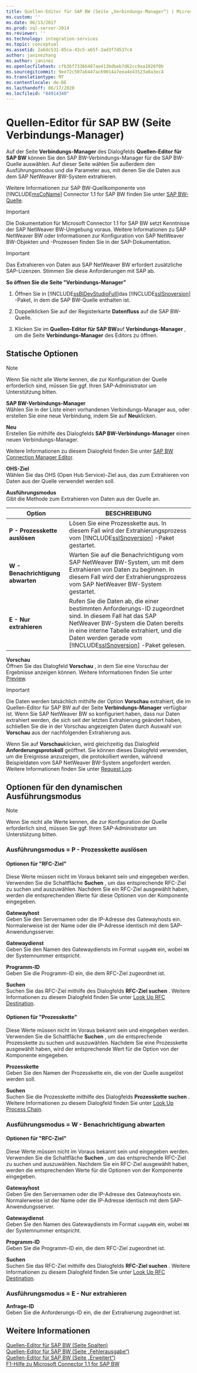 ```yaml
---
title: Quellen-Editor für SAP BW (Seite „Verbindungs-Manager“) | Microsoft-Dokumentation
ms.custom: ''
ms.date: 06/13/2017
ms.prod: sql-server-2014
ms.reviewer: ''
ms.technology: integration-services
ms.topic: conceptual
ms.assetid: 2a6dc531-85ca-43c5-a65f-3ad3f7d537c4
author: janinezhang
ms.author: janinez
ms.openlocfilehash: cfb36f73366487ae413bdbeb7d62cc9aa1026f0b
ms.sourcegitcommit: 9ee72c507ab447ac69014a7eea4e43523a0a3ec4
ms.translationtype: MT
ms.contentlocale: de-DE
ms.lasthandoff: 06/17/2020
ms.locfileid: "84914340"
---
```

# <a name="sap-bw-source-editor-connection-manager-page"></a>Quellen-Editor für SAP BW (Seite Verbindungs-Manager)
  Auf der Seite **Verbindungs-Manager** des Dialogfelds **Quellen-Editor für SAP BW** können Sie den SAP BW-Verbindungs-Manager für die SAP BW-Quelle auswählen. Auf dieser Seite wählen Sie außerdem den Ausführungsmodus und die Parameter aus, mit denen Sie die Daten aus dem SAP NetWeaver BW-System extrahieren.  
  
 Weitere Informationen zur SAP BW-Quellkomponente von [!INCLUDE[msCoName](../../includes/msconame-md.md)] Connector 1.1 for SAP BW finden Sie unter [SAP BW-Quelle](sap-bw-source.md).  
  
> [!IMPORTANT]  
>  Die Dokumentation für Microsoft Connector 1.1 for SAP BW setzt Kenntnisse der SAP NetWeaver BW-Umgebung voraus. Weitere Informationen zu SAP NetWeaver BW oder Informationen zur Konfiguration von SAP NetWeaver BW-Objekten und -Prozessen finden Sie in der SAP-Dokumentation.  
  
> [!IMPORTANT]  
>  Das Extrahieren von Daten aus SAP NetWeaver BW erfordert zusätzliche SAP-Lizenzen. Stimmen Sie diese Anforderungen mit SAP ab.  
  
 **So öffnen Sie die Seite "Verbindungs-Manager"**  
  
1.  Öffnen Sie in [!INCLUDE[ssBIDevStudioFull](../../includes/ssbidevstudiofull-md.md)]das [!INCLUDE[ssISnoversion](../../includes/ssisnoversion-md.md)] -Paket, in dem die SAP BW-Quelle enthalten ist.  
  
2.  Doppelklicken Sie auf der Registerkarte **Datenfluss** auf die SAP BW-Quelle.  
  
3.  Klicken Sie im **Quellen-Editor für SAP BW**auf **Verbindungs-Manager** , um die Seite **Verbindungs-Manager** des Editors zu öffnen.  
  
## <a name="static-options"></a>Statische Optionen  
  
> [!NOTE]  
>  Wenn Sie nicht alle Werte kennen, die zur Konfiguration der Quelle erforderlich sind, müssen Sie ggf. Ihren SAP-Administrator um Unterstützung bitten.  
  
 **SAP BW-Verbindungs-Manager**  
 Wählen Sie in der Liste einen vorhandenen Verbindungs-Manager aus, oder erstellen Sie eine neue Verbindung, indem Sie auf **Neu**klicken.  
  
 **Neu**  
 Erstellen Sie mithilfe des Dialogfelds **SAP BW-Verbindungs-Manager** einen neuen Verbindungs-Manager.  
  
 Weitere Informationen zu diesem Dialogfeld finden Sie unter [SAP BW Connection Manager Editor](../sap-bw-connection-manager-editor.md).  
  
 **OHS-Ziel**  
 Wählen Sie das OHS (Open Hub Service)-Ziel aus, das zum Extrahieren von Daten aus der Quelle verwendet werden soll.  
  
 **Ausführungsmodus**  
 Gibt die Methode zum Extrahieren von Daten aus der Quelle an.  
  
|Option|BESCHREIBUNG|  
|------------|-----------------|  
|**P - Prozesskette auslösen**|Lösen Sie eine Prozesskette aus. In diesem Fall wird der Extrahierungsprozess vom [!INCLUDE[ssISnoversion](../../includes/ssisnoversion-md.md)] -Paket gestartet.|  
|**W - Benachrichtigung abwarten**|Warten Sie auf die Benachrichtigung vom SAP NetWeaver BW-System, um mit dem Extrahieren von Daten zu beginnen. In diesem Fall wird der Extrahierungsprozess vom SAP NetWeaver BW-System gestartet.|  
|**E - Nur extrahieren**|Rufen Sie die Daten ab, die einer bestimmten Anforderungs-ID zugeordnet sind. In diesem Fall hat das SAP NetWeaver BW-System die Daten bereits in eine interne Tabelle extrahiert, und die Daten werden gerade vom [!INCLUDE[ssISnoversion](../../includes/ssisnoversion-md.md)] -Paket gelesen.|  
  
 **Vorschau**  
 Öffnen Sie das Dialogfeld **Vorschau** , in dem Sie eine Vorschau der Ergebnisse anzeigen können. Weitere Informationen finden Sie unter [Preview](preview.md).  
  
> [!IMPORTANT]  
>  Die Daten werden tatsächlich mithilfe der Option **Vorschau** extrahiert, die im Quellen-Editor für SAP BW auf der Seite **Verbindungs-Manager** verfügbar ist. Wenn Sie SAP NetWeaver BW so konfiguriert haben, dass nur Daten extrahiert werden, die sich seit der letzten Extrahierung geändert haben, schließen Sie die in der Vorschau angezeigten Daten durch Auswahl von **Vorschau** aus der nachfolgenden Extrahierung aus.  
  
 Wenn Sie auf **Vorschau**klicken, wird gleichzeitig das Dialogfeld **Anforderungsprotokoll** geöffnet. Sie können dieses Dialogfeld verwenden, um die Ereignisse anzuzeigen, die protokolliert werden, während Beispieldaten vom SAP NetWeaver BW-System angefordert werden. Weitere Informationen finden Sie unter [Request Log](request-log.md).  
  
## <a name="execution-mode-dynamic-options"></a>Optionen für den dynamischen Ausführungsmodus  
  
> [!NOTE]  
>  Wenn Sie nicht alle Werte kennen, die zur Konfiguration der Quelle erforderlich sind, müssen Sie ggf. Ihren SAP-Administrator um Unterstützung bitten.  
  
### <a name="execution-mode--p---trigger-process-chain"></a>Ausführungsmodus = P - Prozesskette auslösen  
  
#### <a name="rfc-destination-options"></a>Optionen für "RFC-Ziel"  
 Diese Werte müssen nicht im Voraus bekannt sein und eingegeben werden. Verwenden Sie die Schaltfläche **Suchen** , um das entsprechende RFC-Ziel zu suchen und auszuwählen. Nachdem Sie ein RFC-Ziel ausgewählt haben, werden die entsprechenden Werte für diese Optionen von der Komponente eingegeben.  
  
 **Gatewayhost**  
 Geben Sie den Servernamen oder die IP-Adresse des Gatewayhosts ein. Normalerweise ist der Name oder die IP-Adresse identisch mit dem SAP-Anwendungsserver.  
  
 **Gatewaydienst**  
 Geben Sie den Namen des Gatewaydiensts im Format `sapgwNN` ein, wobei `NN` der Systemnummer entspricht.  
  
 **Programm-ID**  
 Geben Sie die Programm-ID ein, die dem RFC-Ziel zugeordnet ist.  
  
 **Suchen**  
 Suchen Sie das RFC-Ziel mithilfe des Dialogfelds **RFC-Ziel suchen** . Weitere Informationen zu diesem Dialogfeld finden Sie unter [Look Up RFC Destination](look-up-rfc-destination.md).  
  
#### <a name="process-chain-options"></a>Optionen für "Prozesskette"  
 Diese Werte müssen nicht im Voraus bekannt sein und eingegeben werden. Verwenden Sie die Schaltfläche **Suchen** , um die entsprechende Prozesskette zu suchen und auszuwählen. Nachdem Sie eine Prozesskette ausgewählt haben, wird der entsprechende Wert für die Option von der Komponente eingegeben.  
  
 **Prozesskette**  
 Geben Sie den Namen der Prozesskette ein, die von der Quelle ausgelöst werden soll.  
  
 **Suchen**  
 Suchen Sie die Prozesskette mithilfe des Dialogfelds **Prozesskette suchen** . Weitere Informationen zu diesem Dialogfeld finden Sie unter [Look Up Process Chain](look-up-process-chain.md).  
  
### <a name="execution-mode--w---wait-for-notify"></a>Ausführungsmodus = W - Benachrichtigung abwarten  
  
#### <a name="rfc-destination-options"></a>Optionen für "RFC-Ziel"  
 Diese Werte müssen nicht im Voraus bekannt sein und eingegeben werden. Verwenden Sie die Schaltfläche **Suchen** , um das entsprechende RFC-Ziel zu suchen und auszuwählen. Nachdem Sie ein RFC-Ziel ausgewählt haben, werden die entsprechenden Werte für die Optionen von der Komponente eingegeben.  
  
 **Gatewayhost**  
 Geben Sie den Servernamen oder die IP-Adresse des Gatewayhosts ein. Normalerweise ist der Name oder die IP-Adresse identisch mit dem SAP-Anwendungsserver.  
  
 **Gatewaydienst**  
 Geben Sie den Namen des Gatewaydiensts im Format `sapgwNN` ein, wobei `NN` der Systemnummer entspricht.  
  
 **Programm-ID**  
 Geben Sie die Programm-ID ein, die dem RFC-Ziel zugeordnet ist.  
  
 **Suchen**  
 Suchen Sie das RFC-Ziel mithilfe des Dialogfelds **RFC-Ziel suchen** . Weitere Informationen zu diesem Dialogfeld finden Sie unter [Look Up RFC Destination](look-up-rfc-destination.md).  
  
### <a name="execution-mode--e---extract-only"></a>Ausführungsmodus = E - Nur extrahieren  
 **Anfrage-ID**  
 Geben Sie die Anforderungs-ID ein, die der Extrahierung zugeordnet ist.  
  
## <a name="see-also"></a>Weitere Informationen  
 [Quellen-Editor für SAP BW &#40;Seite Spalten&#41;](sap-bw-source-editor-columns-page.md)   
 [Quellen-Editor für SAP BW &#40;Seite „Fehlerausgabe“&#41;](sap-bw-source-editor-error-output-page.md)   
 [Quellen-Editor für SAP BW &#40;Seite „Erweitert“&#41;](sap-bw-source-editor-advanced-page.md)   
 [F1-Hilfe zu Microsoft Connector 1.1 for SAP BW](../microsoft-connector-for-sap-bw-f1-help.md)  
  
  
